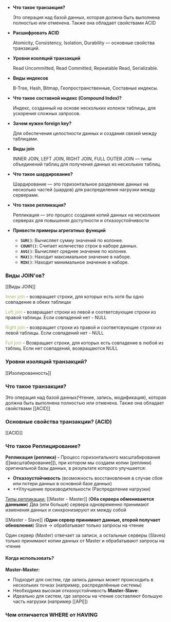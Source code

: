 

- **Что такое транзакция?**
    
    Это операция над базой данных, которая должна быть выполнена полностью или отменена. Также она обладает свойствами ACID
    
- **Расшифровать ACID**
    
    Atomicity, Consistency, Isolation, Durability — основные свойства транзакций.
    
- **Уровни изоляций транзакций**
    
    Read Uncommitted, Read Committed, Repeatable Read, Serializable.
    
- **Виды индексов**
    
    B-Tree, Hash, Bitmap, Геопространственные, Составные индексы.
    
- **Что такое составной индекс (Compound Index)?**
    
    Индекс, созданный на основе нескольких колонок таблицы, для ускорения сложных запросов.
    
- **Зачем нужен foreign key?**
    
    Для обеспечения целостности данных и создания связей между таблицами.
    
- **Виды join**
    
    INNER JOIN, LEFT JOIN, RIGHT JOIN, FULL OUTER JOIN — типы объединений таблиц для получения данных из нескольких таблиц.
    
- **Что такое шардирование?**
    
    Шардирование — это горизонтальное разделение данных на несколько частей (шардов) для распределения нагрузки между серверами.
    
- **Что такое репликация?**
    
    Репликация — это процесс создания копий данных на нескольких серверах для повышения доступности и отказоустойчивости
    
- **Привести примеры агрегатных функций**
    
    - **`SUM()`**: Вычисляет сумму значений по колонке.
    - **`COUNT()`**: Считает количество строк в наборе данных.
    - **`AVG()`**: Вычисляет среднее значение по колонке.
    - **`MAX()`**: Находит максимальное значение в наборе.
    - **`MIN()`**: Находит минимальное значение в наборе.

### Виды JOIN'ов?
[[Виды JOIN]]

<font color="#9bbb59">Inner join</font> - возвращает строки, для которых есть хотя бы одно совпадение в обеих таблицах

<font color="#9bbb59">Left join</font> - возвращает строки из левой и соответсвующие строки из правой таблицы. Если совпадений нет - NULL  
  
<font color="#9bbb59">Right join</font> - возвращает строки из правой и соответсвующие строки из левой таблицы. Если совпадений нет - NULL  
  
<font color="#9bbb59">Full join</font> - Возвращает строки, для которых есть совпадение в любой из таблиц. Если нет совпадений, возвращаются NULL

### Уровни изоляций транзакций?

[[Изолированность]]

### Что такое транзакция?

Это операция над базой данных(Чтение, запись, модификация), которая должна быть выполнена полностью или отменена. Также она обладает свойствами [[ACID]]

### Основные свойства транзакции? **(ACID)**

[[ACID]]

### Что такое Реплицирование?

**Репликация (реплика) -** Процесс горизонтального масштабирования      ([[масштабирование]]), при котором мы создаем копии (реплики) оригинальной базы данных, в результате которого улучшается:

- **Отказоустойчивость** (возможность восстановления в случае сбоя или потери данных в основной базе данных)  
- **Улучшение производительности (Распределение нагрузки)  
  
<u>Типы репликации:</u>
[[Master - Master]] (**Оба сервера обмениваются данными**)
Два (или больше) сервера одновременно принимают изменения данных и синхронизируют их между собой
  
[[Master - Slave]] (**Один сервер принимает данные, второй получает обновления**) Slave -> обрабатывает только запросы на чтение

Один сервер (Master) отвечает за записи, а остальные серверы (Slaves) только принимают копии данных от Master и обрабатывают запросы на чтение

#### Когда использовать?

**Master-Master:**
- Подходит для систем, где запись данных может происходить в нескольких точках (например, распределённые системы)
- Необходима высокая отказоустойчивость
**Master-Slave:**
- Идеально для систем, где запросы на чтение составляют большую часть нагрузки (например [[API]])


### Чем отличается **WHERE** от **HAVING**

